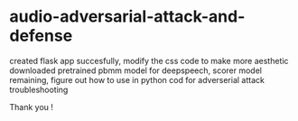 # audio-adversarial-attack-and-defense
created flask app succesfully, modify the css code to make more aesthetic
downloaded pretrained pbmm model for deepspeech, scorer model remaining, figure out how to use in python cod for adverserial attack
troubleshooting


Thank you !
